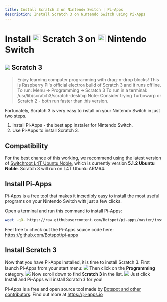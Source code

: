 ```yaml
---
title: Install Scratch 3 on Nintendo Switch | Pi-Apps
description: Install Scratch 3 on Nintendo Switch using Pi-Apps
---
```

<div class="simple-install-content content">

# Install <img src="/img/app-icons/Scratch 3/icon-64.png" height=24> Scratch 3 on <img src=/img/other-icons/switch-icon.svg height=24> Nintendo Switch

## <img src="/img/app-icons/Scratch 3/icon-64.png"> Scratch 3
> Enjoy learning computer programming with drag-n-drop blocks!
> This is Raspberry Pi's official electron build of Scratch 3 and it runs offline.
> To run: Menu -> Programming -> Scratch 3
> To run in a terminal: /usr/lib/scratch3/scratch-desktop
> Note: Consider trying Turbowarp or Scratch 2 - both run faster than this version.

Fortunately, Scratch 3 is very easy to install on your Nintendo Switch in just two steps.
1. Install Pi-Apps - the best app installer for Nintendo Switch.
2. Use Pi-Apps to install Scratch 3.
</div>
<div class="simple-install-content content">

## Compatibility
For the best chance of this working, we recommend using the latest version of [Switchroot L4T Ubuntu Noble](https://wiki.switchroot.org/wiki/linux/l4t-ubuntu-noble-installation-guide), which is currently version **5.1.2 Ubuntu Noble**.
Scratch 3 will run on L4T Ubuntu ARM64.
</div>
<div class="simple-install-content content">

## Install Pi-Apps

Pi-Apps is a free tool that makes it incredibly easy to install the most useful programs on your Nintendo Switch with just a few clicks.

Open a terminal and run this command to install Pi-Apps:
```bash
wget -qO- https://raw.githubusercontent.com/Botspot/pi-apps/master/install | bash
```
Feel free to check out the Pi-Apps source code here: https://github.com/Botspot/pi-apps
</div>
<div class="simple-install-content content">

## Install Scratch 3

Now that you have Pi-Apps installed, it is time to install Scratch 3.
First launch Pi-Apps from your start menu:
<img src="/img/start-menu.png">
Then click on the <b>Programming</b> category.
<img src="/img/category-selections/Programming.png">
Now scroll down to find <b>Scratch 3</b> in the list.
<img src="/img/app-icons/Scratch 3/app-selection.png">
Just click Install and Pi-Apps will install Scratch 3 for you!
</div>
<div class="simple-install-content content">

Pi-Apps is a free and open source tool made by [Botspot and other contributors](/about/#contributors). Find out more at https://pi-apps.io
</div>
